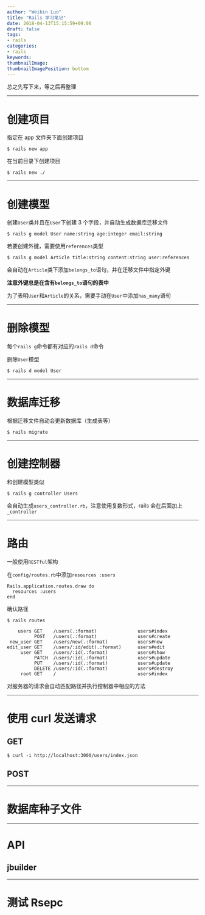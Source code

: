 ```yaml
---
author: "Weibin Luo"
title: "Rails 学习笔记"
date: 2018-04-13T15:15:59+09:00
draft: false
tags:
- rails
categories:
- rails
keywords:
thumbnailImage:
thumbnailImagePosition: bottom
---
```


总之先写下来，等之后再整理
<!--more-->

---

# 创建项目

指定在 app 文件夹下面创建项目

```
$ rails new app
```

在当前目录下创建项目

```
$ rails new ./
```

---

# 创建模型

创建`User`类并且在`User`下创建 3 个字段，并自动生成数据库迁移文件
```
$ rails g model User name:string age:integer email:string
```

若要创建外键，需要使用`references`类型
```
$ rails g model Article title:string content:string user:references
```
会自动在`Article`类下添加`belongs_to`语句，并在迁移文件中指定外键

**注意外键总是在含有`belongs_to`语句的表中**

为了表明`User`和`Article`的关系，需要手动在`User`中添加`has_many`语句

---

# 删除模型

每个`rails g`命令都有对应的`rails d`命令

删除`User`模型
```
$ rails d model User
```

---

# 数据库迁移

根据迁移文件自动会更新数据库（生成表等）
```
$ rails migrate
```

---

# 创建控制器

和创建模型类似

```
$ rails g controller Users
```
会自动生成`users_controller.rb`，注意使用复数形式，rails 会在后面加上`_controller`

---

# 路由

一般使用`RESTful`架构

在`config/routes.rb`中添加`resources :users`
```
Rails.application.routes.draw do
  resources :users
end
```
确认路径
```
$ rails routes

    users GET    /users(.:format)               users#index
          POST   /users(.:format)               users#create
 new_user GET    /users/new(.:format)           users#new
edit_user GET    /users/:id/edit(.:format)      users#edit
     user GET    /users/:id(.:format)           users#show
          PATCH  /users/:id(.:format)           users#update
          PUT    /users/:id(.:format)           users#update
          DELETE /users/:id(.:format)           users#destroy
     root GET    /                              users#index
```
对服务器的请求会自动匹配路径并执行控制器中相应的方法

---

# 使用 curl 发送请求

## GET

```
$ curl -i http://localhost:3000/users/index.json
```
## POST

---

# 数据库种子文件

---

# API

## jbuilder

---

# 测试 Rsepc
